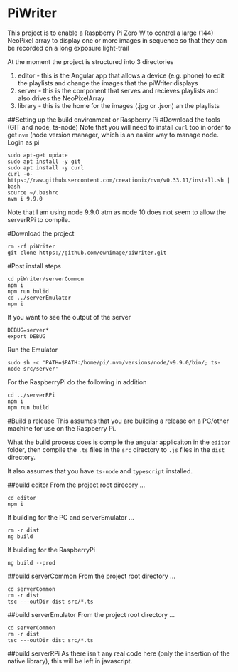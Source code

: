 # PiWriter
This project is to enable a Raspberry Pi Zero W to control a large (144) NeoPixel array to 
display one or more images in sequence so that they can be recorded on a long exposure light-trail 

At the moment the project is structured into 3 directories
1) editor - this is the Angular app that allows a device (e.g. phone) to edit the playlists and change the images that the piWriter displays
2) server - this is the component that serves and recieves playlists and also drives the NeoPixelArray
3) library - this is the home for the images (.jpg or .json) an the playlists

##Setting up the build environment or Raspberry Pi
#Download the tools (GIT and node, ts-node)
Note that you will need to install `curl` too in order to get `nvm` 
(node version manager, which is an easier way to manage node.
Login as pi
```
sudo apt-get update
sudo apt install -y git
sudo apt install -y curl
curl -o- https://raw.githubusercontent.com/creationix/nvm/v0.33.11/install.sh | bash
source ~/.bashrc
nvm i 9.9.0
```
Note that I am using node 9.9.0 atm as node 10 does not seem to allow the serverRPi to compile.

#Download the project
``` 
rm -rf piWriter
git clone https://github.com/ownimage/piWriter.git
```

#Post install steps 
```
cd piWriter/serverCommon
npm i
npm run bulid
cd ../serverEmulator
npm i
```
If you want to see the output of the server
``` 
DEBUG=server*
export DEBUG
```
Run the Emulator
```
sudo sh -c 'PATH=$PATH:/home/pi/.nvm/versions/node/v9.9.0/bin/; ts-node src/server'
```
For the RaspberryPi do the following in addition
``` 
cd ../serverRPi
npm i
npm run build
```
#Build a release
This assumes that you are building a release on a PC/other machine for use on the Raspberry Pi.

What the build process does is compile the angular applicaiton in the `editor` folder, 
then compile the `.ts` files in the `src` directory to `.js` files in the `dist` directory.

It also assumes that you have `ts-node` and `typescript` installed.

##build editor
From the project root direcory ...
```
cd editor 
npm i
```
If building for the PC and serverEmulator ...
```
rm -r dist
ng build
```
If building for the RaspberryPi
```
ng build --prod
```
##build serverCommon
From the project root directory ...
```
cd serverCommon
rm -r dist
tsc ---outDir dist src/*.ts
```
##build serverEmulator
From the project root directory ...
```
cd serverCommon
rm -r dist
tsc ---outDir dist src/*.ts
```
##build serverRPi
As there isn't any real code here (only the insertion of the native library), 
this will be left in javascript.
